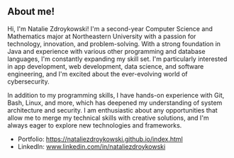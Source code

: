 ## About me!

Hi, I'm Natalie Zdroykowski! I'm a second-year Computer Science and Mathematics major at Northeastern University with a passion for technology, innovation, and problem-solving. With a strong foundation in Java and experience with various other programming and database languages, I'm constantly expanding my skill set. I'm particularly interested in app development, web development, data science, and software engineering, and I'm excited about the ever-evolving world of cybersecurity.

In addition to my programming skills, I have hands-on experience with Git, Bash, Linux, and more, which has deepened my understanding of system architecture and security. I am enthusiastic about any opportunities that allow me to merge my technical skills with creative solutions, and I'm always eager to explore new technologies and frameworks.

- Portfolio: https://nataliezdroykowski.github.io/index.html
- LinkedIn: www.linkedin.com/in/nataliezdroykowski



<!--
**nataliezdroykowski/nataliezdroykowski** is a ✨ _special_ ✨ repository because its `README.md` (this file) appears on your GitHub profile.

Here are some ideas to get you started:

- 🔭 I’m currently working on ...
- 🌱 I’m currently learning ...
- 👯 I’m looking to collaborate on ...
- 🤔 I’m looking for help with ...
- 💬 Ask me about ...
- 📫 How to reach me: ...
- 😄 Pronouns: ...
- ⚡ Fun fact: ...
-->
